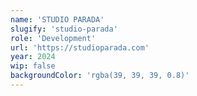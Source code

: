 ```yaml
---
name: 'STUDIO PARADA'
slugify: 'studio-parada'
role: 'Development'
url: 'https://studioparada.com'
year: 2024
wip: false
backgroundColor: 'rgba(39, 39, 39, 0.8)'
---
```

